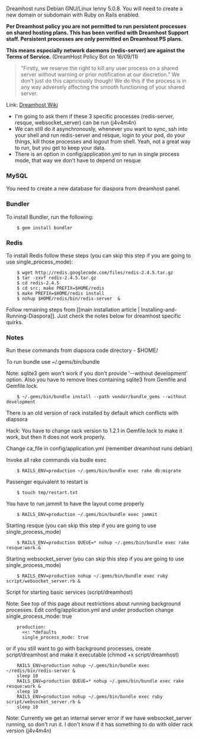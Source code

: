 Dreamhost runs Debian GNU/Linux lenny 5.0.8. You will need to create a new domain or subdomain with Ruby on Rails enabled.

**Per Dreamhost policy you are not permitted to run persistent processes on shared hosting plans.  This has been verified with Dreamhost Support staff.  Persistent processes are only permitted on Dreamhost PS plans.**

**This means especially network daemons (redis-server) are against the Terms of Service.** (DreamHost Policy Bot on 16/09/11)

> "Firstly, we reserve the right to kill any user process on a shared server without warning or prior notification at our discretion."
> We don't just do this capriciously though! We do this if the process is in any way adversely affecting the smooth functioning of your shared server. 

Link: [Dreamhost Wiki](http://wiki.dreamhost.com/Cron_Jobs_%26_Persistent_Processes#What_is_your_persistent_.28background.29_process_policy.3F)

- I'm going to ask them if these 3 specific processes (redis-server, resque, websocket_server) can be run (j4v4m4n)
- We can still do it asynchronously, whenever you want to sync, ssh into your shell and run redis-server and resque, login to your pod, do your things, kill those processes and logout from shell. Yeah, not a great way to run, but you get to keep your data.
- There is an option in config/application.yml to run in single process mode, that way we don't have to depend on resque

### MySQL

You need to create a new database for diaspora from dreamhost panel.

### Bundler

To install Bundler, run the following:

        $ gem install bundler 

### Redis 

To install Redis follow these steps (you can skip this step if you are going to use single_process_mode):

        $ wget http://redis.googlecode.com/files/redis-2.4.5.tar.gz
        $ tar -zxvf redis-2.4.5.tar.gz
        $ cd redis-2.4.5
        $ cd src; make PREFIX=$HOME/redis
        $ make PREFIX=$HOME/redis install
        $ nohup $HOME/redis/bin/redis-server  &

Follow remaining steps from [[main installation article | Installing-and-Running-Diaspora]]. Just check the notes below for dreamhost specific quirks.

### Notes

Run these commands from diapsora code directory - $HOME/<yourdomain>

To run bundle use ~/.gems/bin/bundle 

Note: sqlite3 gem won't work if you don't provide '--without development' option. Also you have to remove lines containing sqlite3 from Gemfile and Gemfile.lock.

        $ ~/.gems/bin/bundle install --path vendor/bundle_gems --without development 

There is an old version of rack installed by default which conflicts with diapsora

Hack: You have to change rack version to 1.2.1 in Gemfile.lock to make it work, but then it does not work properly.

Change ca_file in config/application.yml (remember dreamhost runs debian)

Invoke all rake commands via budle exec 

        $ RAILS_ENV=production ~/.gems/bin/bundle exec rake db:migrate

Passenger equivalent to restart is 

        $ touch tmp/restart.txt

You have to run jammit to have the layout come properly

        $ RAILS_ENV=production ~/.gems/bin/bundle exec jammit

Starting resque (you can skip this step if you are going to use single_process_mode)

        $ RAILS_ENV=production QUEUE=* nohup ~/.gems/bin/bundle exec rake resque:work &

Starting websocket_server (you can skip this step if you are going to use single_process_mode)

        $ RAILS_ENV=production nohup ~/.gems/bin/bundle exec ruby script/websocket_server.rb &

Script for starting basic services (script/dreamhost)

Note: See top of this page about restrictions about running background processes. Edit config/application.yml and under production change single_process_mode: true

        production:
          <<: *defaults
          single_process_mode: true

or if you still want to go with background processes, create script/dreamhost and make it executable (chmod +x script/dreamhost)

        RAILS_ENV=production nohup ~/.gems/bin/bundle exec  ~/redis/bin/redis-server &
        sleep 10
        RAILS_ENV=production QUEUE=* nohup ~/.gems/bin/bundle exec rake resque:work &
        sleep 10
        RAILS_ENV=production nohup ~/.gems/bin/bundle exec ruby script/websocket_server.rb &
        sleep 10

Note: Currently we get an internal server error if we have websocket_server running, so don't run it. I don't know if it has something to do with older rack version (j4v4m4n)